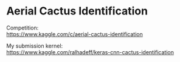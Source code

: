 # Aerial Cactus Identification

Competition:  
https://www.kaggle.com/c/aerial-cactus-identification

My submission kernel:  
https://www.kaggle.com/ralhadeff/keras-cnn-cactus-identification
